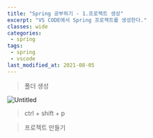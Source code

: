 ```yaml
---
title: "Spring 공부하기 - 1.프로젝트 생성"
excerpt: "VS CODE에서 Spring 프로젝트를 생성한다."
classes: wide
categories:
 - spring
tags:
 - spring
 - vscode
last_modified_at: 2021-08-05
---
```

> 폴더 생성

![Untitled](https://user-images.githubusercontent.com/26619776/128983144-c8596a4b-c149-4f92-a1ab-37b45a3f4a1a.png)

> ctrl + shift + p

> 프로젝트 만들기
